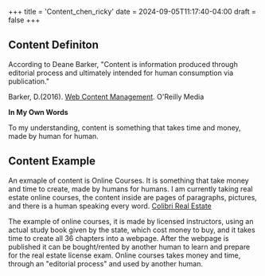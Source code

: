 +++
title = 'Content_chen_ricky'
date = 2024-09-05T11:17:40-04:00
draft = false
+++

## Content Definiton


According to Deane Barker, "Content is information produced through editorial process and ultimately intended for human consumption via publication." 

Barker, D.(2016). [Web Content Management](https://uk.instructure.com/courses/2097675/modules/items/27491899). O'Reilly Media


**In My Own Words**


To my understanding, content is something that takes time and money, made by human for human. 


## Content Example


An exmaple of content is Online Courses. It is something that take money and time to create, made by humans for humans. I am currently taking real estate online courses, the content inside are pages of paragraphs, pictures, and there is a human speaking every word.
[Colibri Real Estate](https://learn.colibrirealestate.com/)


The example of online courses, it is made by licensed instructors, using an actual study book given by the state, which cost money to buy, and it takes time to create all 36 chapters into a webpage. After the webpage is published it can be bought/rented by another human to learn and prepare for the real estate license exam. Online courses takes money and time, through an "editorial process" and used by another human.